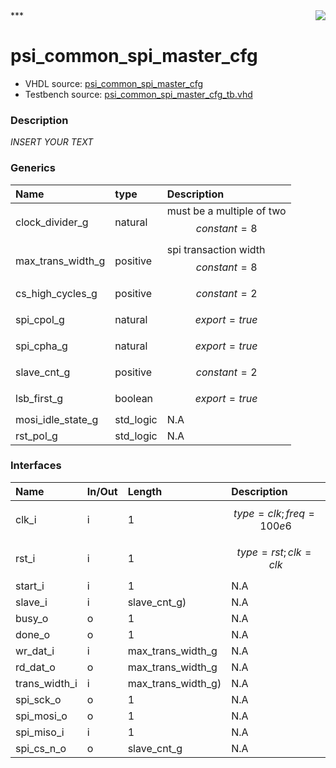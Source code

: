 <img align="right" src="../doc/psi_logo.png">
***

# psi_common_spi_master_cfg
 - VHDL source: [psi_common_spi_master_cfg](C:/Users/stef_b/git/GFA/Libraries/Firmware/VHDL/psi_common/hdl/psi_common_spi_master_cfg.vhd)
 - Testbench source: [psi_common_spi_master_cfg_tb.vhd](../testbench/psi_common_spi_master_cfg_tb/psi_common_spi_master_cfg_tb.vhd)

### Description
*INSERT YOUR TEXT*

### Generics
| Name              | type      | Description                                |
|:------------------|:----------|:-------------------------------------------|
| clock_divider_g   | natural   | must be a multiple of two $$ constant=8 $$ |
| max_trans_width_g | positive  | spi transaction width $$ constant=8 $$     |
| cs_high_cycles_g  | positive  | $$ constant=2 $$                           |
| spi_cpol_g        | natural   | $$ export=true $$                          |
| spi_cpha_g        | natural   | $$ export=true $$                          |
| slave_cnt_g       | positive  | $$ constant=2 $$                           |
| lsb_first_g       | boolean   | $$ export=true $$                          |
| mosi_idle_state_g | std_logic | N.A                                        |
| rst_pol_g         | std_logic | N.A                                        |

### Interfaces
| Name          | In/Out   | Length             | Description                |
|:--------------|:---------|:-------------------|:---------------------------|
| clk_i         | i        | 1                  | $$ type=clk; freq=100e6 $$ |
| rst_i         | i        | 1                  | $$ type=rst; clk=clk $$    |
| start_i       | i        | 1                  | N.A                        |
| slave_i       | i        | slave_cnt_g)       | N.A                        |
| busy_o        | o        | 1                  | N.A                        |
| done_o        | o        | 1                  | N.A                        |
| wr_dat_i      | i        | max_trans_width_g  | N.A                        |
| rd_dat_o      | o        | max_trans_width_g  | N.A                        |
| trans_width_i | i        | max_trans_width_g) | N.A                        |
| spi_sck_o     | o        | 1                  | N.A                        |
| spi_mosi_o    | o        | 1                  | N.A                        |
| spi_miso_i    | i        | 1                  | N.A                        |
| spi_cs_n_o    | o        | slave_cnt_g        | N.A                        |